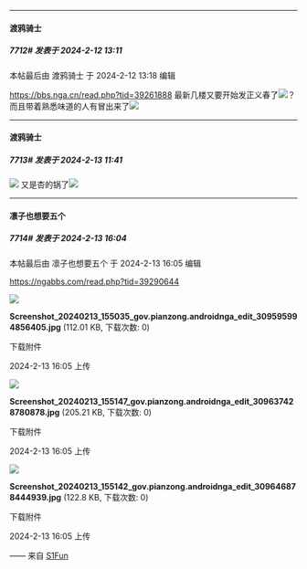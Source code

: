 
*****

####  渡鸦骑士  
##### 7712#       发表于 2024-2-12 13:11

 本帖最后由 渡鸦骑士 于 2024-2-12 13:18 编辑 

https://bbs.nga.cn/read.php?tid=39261888
最新几楼又要开始发正义春了<img src="https://static.saraba1st.com/image/smiley/face2017/066.png" referrerpolicy="no-referrer">？
而且带着熟悉味道的人有冒出来了<img src="https://static.saraba1st.com/image/smiley/face2017/051.png" referrerpolicy="no-referrer">


*****

####  渡鸦骑士  
##### 7713#       发表于 2024-2-13 11:41

<img src="https://p.sda1.dev/15/685f31f84f5c472df0f7bd594e4777e5/CMP_20240213114122699.jpg" referrerpolicy="no-referrer">
又是杏的锅了<img src="https://static.saraba1st.com/image/smiley/face2017/009.gif" referrerpolicy="no-referrer">


*****

####  凛子也想要五个  
##### 7714#       发表于 2024-2-13 16:04

 本帖最后由 凛子也想要五个 于 2024-2-13 16:05 编辑 

https://ngabbs.com/read.php?tid=39290644

<img src="https://img.saraba1st.com/forum/202402/13/160543kuk5g6zgtg1u5yyy.jpg" referrerpolicy="no-referrer">

<strong>Screenshot_20240213_155035_gov.pianzong.androidnga_edit_309595994856405.jpg</strong> (112.01 KB, 下载次数: 0)

下载附件

2024-2-13 16:05 上传

<img src="https://img.saraba1st.com/forum/202402/13/160543boz3zj323bweaa8v.jpg" referrerpolicy="no-referrer">

<strong>Screenshot_20240213_155147_gov.pianzong.androidnga_edit_309637428780878.jpg</strong> (205.21 KB, 下载次数: 0)

下载附件

2024-2-13 16:05 上传

<img src="https://img.saraba1st.com/forum/202402/13/160543igoxzwxzbgoow7oi.jpg" referrerpolicy="no-referrer">

<strong>Screenshot_20240213_155142_gov.pianzong.androidnga_edit_309646878444939.jpg</strong> (122.8 KB, 下载次数: 0)

下载附件

2024-2-13 16:05 上传

—— 来自 [S1Fun](https://s1fun.koalcat.com)

